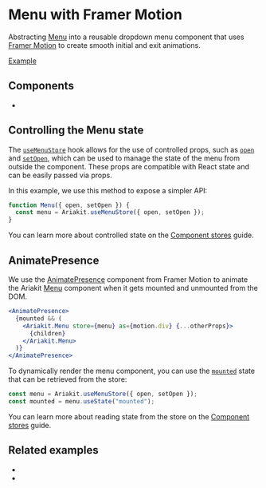 # Menu with Framer Motion

<p data-description>
  Abstracting <a href="/components/menu">Menu</a> into a reusable dropdown menu component that uses <a href="https://www.framer.com/motion/">Framer Motion</a> to create smooth initial and exit animations.
</p>

<a href="./index.tsx" data-playground>Example</a>

## Components

<div data-cards="components">

- [](/components/menu)

</div>

## Controlling the Menu state

The [`useMenuStore`](/apis/menu-store) hook allows for the use of controlled props, such as [`open`](/apis/menu-store#open) and [`setOpen`](/apis/menu-store#setopen), which can be used to manage the state of the menu from outside the component. These props are compatible with React state and can be easily passed via props.

In this example, we use this method to expose a simpler API:

```jsx
function Menu({ open, setOpen }) {
  const menu = Ariakit.useMenuStore({ open, setOpen });
}
```

You can learn more about controlled state on the [Component stores](/guide/component-stores#controlled-state) guide.

## AnimatePresence

We use the [AnimatePresence](https://www.framer.com/motion/animate-presence/) component from Framer Motion to animate the Ariakit [Menu](/components/menu) component when it gets mounted and unmounted from the DOM.

```jsx
<AnimatePresence>
  {mounted && (
    <Ariakit.Menu store={menu} as={motion.div} {...otherProps}>
      {children}
    </Ariakit.Menu>
  )}
</AnimatePresence>
```

To dynamically render the menu component, you can use the [`mounted`](/apis/menu-store#mounted) state that can be retrieved from the store:

```jsx
const menu = Ariakit.useMenuStore({ open, setOpen });
const mounted = menu.useState("mounted");
```

You can learn more about reading state from the store on the [Component stores](/guide/component-stores#reading-the-state) guide.

## Related examples

<div data-cards="examples">

- [](/examples/dialog-framer-motion)
- [](/examples/tooltip-framer-motion)

</div>
